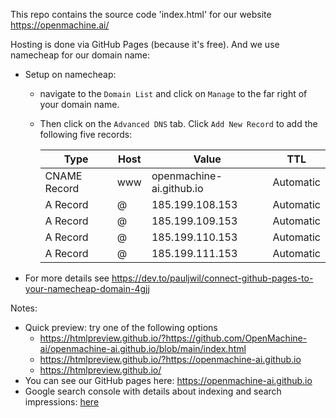 This repo contains the source code 'index.html' for our website https://openmachine.ai/ 

Hosting is done via GitHub Pages (because it's free). And we use namecheap for our domain name:
- Setup on namecheap:
  - navigate to the `Domain List` and click on `Manage` to the far right of your domain name.
  - Then click on the `Advanced DNS` tab. Click `Add New Record` to add the following five records:
    
     | Type         | Host | Value                    | TTL       |
     |--------------|------|--------------------------|-----------|
     | CNAME Record | www  | openmachine-ai.github.io | Automatic |
     | A Record     | @    | 185.199.108.153          | Automatic |
     | A Record     | @    | 185.199.109.153          | Automatic |
     | A Record     | @    | 185.199.110.153          | Automatic |
     | A Record     | @    | 185.199.111.153          | Automatic |

- For more details see https://dev.to/pauljwil/connect-github-pages-to-your-namecheap-domain-4gjj

Notes:
- Quick preview: try one of the following options
  - https://htmlpreview.github.io/?https://github.com/OpenMachine-ai/openmachine-ai.github.io/blob/main/index.html 
  - https://htmlpreview.github.io/?https://openmachine-ai.github.io
  - https://htmlpreview.github.io/
- You can see our GitHub pages here: https://openmachine-ai.github.io
- Google search console with details about indexing and search impressions: [here](https://search.google.com/search-console?resource_id=sc-domain%3Aopenmachine.ai&hl=en)
